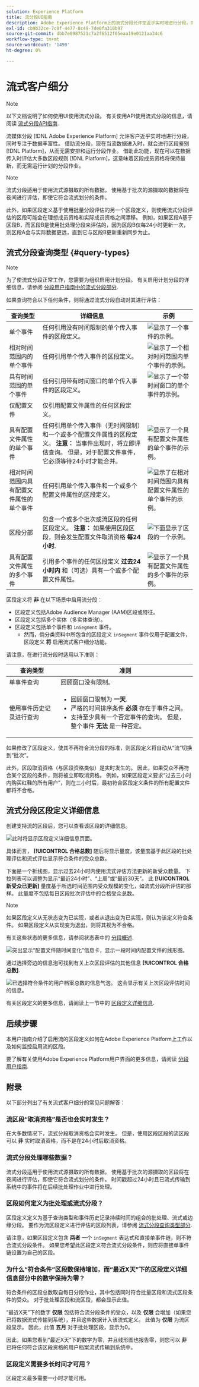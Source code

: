 ```yaml
---
solution: Experience Platform
title: 流分段UI指南
description: Adobe Experience Platform上的流式分段允许您近乎实时地进行分段，同时专注于数据丰富性。 借助流式分段，现在可以在数据进入Platform时进行区段鉴别，从而无需安排和运行分段作业。 借助此功能，现在可以在数据传递到Platform时评估大多数区段规则，这意味着区段成员资格将保持最新，而无需运行计划的分段作业。
exl-id: cb9b32ce-7c0f-4477-8c49-7de0fa310b97
source-git-commit: dbb7e0987521c7a2f6512f05eaa19e0121aa34c6
workflow-type: tm+mt
source-wordcount: '1490'
ht-degree: 0%

---
```


# 流式客户细分

>[!NOTE]
>
>以下文档说明了如何使用UI使用流式分段。 有关使用API使用流式分段的信息，请阅读 [流式分段API指南](../api/streaming-segmentation.md).

流媒体分段 [!DNL Adobe Experience Platform] 允许客户近乎实时地进行分段，同时专注于数据丰富性。 借助流分段，现在当流数据进入时，就会进行区段鉴别 [!DNL Platform]，从而无需安排和运行分段作业。 借助此功能，现在可以在数据传入时评估大多数区段规则 [!DNL Platform]，这意味着区段成员资格将保持最新，而无需运行计划的分段作业。

>[!NOTE]
>
>流式分段适用于使用流式源摄取的所有数据。 使用基于批次的源摄取的数据将在夜间进行评估，即使它符合流式划分的条件。
>
>此外，如果区段定义基于使用批量分段评估的另一个区段定义，则使用流式分段评估的区段可能会在理想成员资格和实际成员资格之间漂移。 例如，如果区段A基于区段B，而区段B是使用批处理分段来评估的，因为区段B仅每24小时更新一次，则区段A会与实际数据更远，直到它与区段B更新重新同步为止。

## 流式分段查询类型 {#query-types}

>[!NOTE]
>
>为了使流式分段正常工作，您需要为组织启用计划分段。 有关启用计划分段的详细信息，请参阅 [分段用户指南中的流式分段部分](./overview.md#scheduled-segmentation).

如果查询符合以下任何条件，则将通过流式分段自动对其进行评估：

| 查询类型 | 详细信息 | 示例 |
| ---------- | ------- | ------- |
| 单个事件 | 任何引用没有时间限制的单个传入事件的区段定义。 | ![显示了一个事件的示例。](../images/ui/streaming-segmentation/incoming-hit.png) |
| 相对时间范围内的单个事件 | 任何引用单个传入事件的区段定义。 | ![显示了一个相对时间范围内单个事件的示例。](../images/ui/streaming-segmentation/relative-hit-success.png) |
| 具有时间范围的单个事件 | 任何引用带有时间窗口的单个传入事件的区段定义。 | ![显示了一个带时间窗口的单个事件的示例。](../images/ui/streaming-segmentation/historic-time-window.png) |
| 仅配置文件 | 仅引用配置文件属性的任何区段定义。 | |
| 具有配置文件属性的单个事件 | 任何引用单个传入事件（无时间限制）和一个或多个配置文件属性的区段定义。 **注意：** 当事件出现时，将立即评估查询。 但是，对于配置文件事件，它必须等待24小时才能合并。 | ![显示了一个具有配置文件属性的单个事件的示例。](../images/ui/streaming-segmentation/profile-hit.png) |
| 相对时间范围内具有配置文件属性的单个事件 | 任何引用单个传入事件和一个或多个配置文件属性的区段定义。 | ![显示了在相对时间范围内具有配置文件属性的单个事件的示例。](../images/ui/streaming-segmentation/profile-relative-success.png) |
| 区段分部 | 包含一个或多个批次或流区段的任何区段定义。 **注意：** 如果使用区段区段，则会发生配置文件取消资格 **每24小时**. | ![下面显示了区段的一个示例。](../images/ui/streaming-segmentation/two-batches.png) |
| 具有配置文件属性的多个事件 | 引用多个事件的任何区段定义 **过去24小时内** 和（可选）具有一个或多个配置文件属性。 | ![显示了一个具有配置文件属性的多个事件的示例。](../images/ui/streaming-segmentation/event-history-success.png) |

区段定义将 **非** 在以下场景中启用流分段：

- 区段定义包括Adobe Audience Manager (AAM)区段或特征。
- 区段定义包括多个实体（多实体查询）。
- 区段定义包括单个事件和 `inSegment` 事件。
   - 然而，倘分类资料中所包含的区段定义 `inSegment` 事件仅用于配置文件，区段定义 **将** 启用流式客户细分功能。

请注意，在进行流分段时适用以下准则：

| 查询类型 | 准则 |
| ---------- | -------- |
| 单事件查询 | 回顾窗口没有限制。 |
| 使用事件历史记录进行查询 | <ul><li>回顾窗口限制为 **一天**.</li><li>严格的时间排序条件 **必须** 存在于事件之间。</li><li>支持至少具有一个否定事件的查询。 但是，整个事件 **无法** 是一种否定。</li></ul> |

如果修改了区段定义，使其不再符合流分段的标准，则区段定义将自动从“流”切换到“批次”。

此外，区段取消资格（与区段资格类似）是实时发生的。 因此，如果受众不再符合某个区段的条件，则将被立即取消资格。 例如，如果区段定义要求“过去三小时内购买红鞋的所有用户”，则在三小时后，最初符合区段定义条件的所有配置文件都将不合格。

## 流式分段区段定义详细信息

创建支持流的区段后，您可以查看该区段的详细信息。

![此时将显示区段定义详细信息页面。](../images/ui/streaming-segmentation/monitoring-streaming-segment.png)

具体而言， **[!UICONTROL 合格总数]** 随后将显示量度，该量度基于此区段的批处理评估和流式评估显示符合条件的受众总数。

下面是一个折线图，显示过去24小时内使用流式评估方法更新的新受众数量。 下拉列表可以调整为显示“最近24小时”、“上周”或“最近30天”。 此 **[!UICONTROL 新受众已更新]** 量度基于所选时间范围内受众规模的变化，如流式分段所评估的那样。 此量度不包括每日区段批次评估中的合格受众总数。

>[!NOTE]
>
>如果区段定义从无状态变为已实现，或者从退出变为已实现，则认为该定义符合条件。 如果区段定义从实现变为退出，则将其视为不合格。
>
>有关这些状态的更多信息，请参阅状态表中的 [分段概述](./overview.md#browse).

![突出显示“配置文件随时间变化”信息卡，显示一段时间内配置文件的线形图。](../images/ui/streaming-segmentation/monitoring-streaming-segment-graph.png)

通过选择旁边的信息泡可找到有关上次区段评估的其他信息 **[!UICONTROL 合格总数]**.

![已选择符合条件的用户档案总数的信息气泡。 这会显示有关上次区段评估时间的信息。](../images/ui/streaming-segmentation/info-bubble.png)

有关区段定义的更多信息，请阅读上一节中的 [区段定义详细信息](#segment-details).

## 后续步骤

本用户指南介绍了启用流的区段定义如何在Adobe Experience Platform上工作以及如何监控启用流的区段。

要了解有关使用Adobe Experience Platform用户界面的更多信息，请阅读 [分段用户指南](./overview.md).

## 附录

以下部分列出了有关流式客户细分的常见问题解答：

### 流区段“取消资格”是否也会实时发生？

在大多数情况下，流式分段取消资格会实时发生。 但是，使用区段区段的流区段可以 **非** 实时取消资格，而不是在24小时后取消资格。

### 流式分段处理哪些数据？

流式分段适用于使用流式源摄取的所有数据。 使用基于批次的源摄取的区段将在夜间进行评估，即使它符合流式划分的条件。 时间戳超过24小时且已流式传输到系统中的事件将在后续批处理作业中进行处理。

### 区段如何定义为批处理或流式分段？

区段定义定义为基于查询类型和事件历史记录持续时间的组合的批处理、流式或边缘分段。 要作为流区段定义进行评估的区段列表，请参阅 [流式分段查询类型部分](#query-types).

请注意，如果区段定义包含 **两者** 一个 `inSegment` 表达式和直接单事件链，则不符合流式分段条件。 如果您希望此区段定义符合流式分段条件，则应将直接单事件链设置为自己的区段。

### 为什么“符合条件”区段数保持增加，而“最近X天”下的区段定义详细信息部分中的数字保持为零？

符合条件的区段总数取自每日分段作业，其中包括同时符合批量区段和流式区段条件的受众。 对于批处理区段和流区段，都会显示此值。

“最近X天”下的数字 **仅限** 包括符合流分段条件的受众，以及 **仅限** 会增加（如果您已将数据流式传输到系统），并且这些数据计入该流式定义。 此值为 **仅限** 为流区段显示。 因此，此值 **五月** 对于批处理区段，显示为0。

因此，如果您看到“最近X天”下的数字为零，并且线形图也报告零，则您可以 **非** 已将任何符合该区段资格的用户档案流式传输到系统中。

### 区段定义需要多长时间才可用？

区段定义最多需要一小时才能可用。
